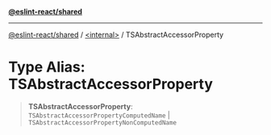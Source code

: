 [**@eslint-react/shared**](../../README.md)

***

[@eslint-react/shared](../../README.md) / [\<internal\>](../README.md) / TSAbstractAccessorProperty

# Type Alias: TSAbstractAccessorProperty

> **TSAbstractAccessorProperty**: `TSAbstractAccessorPropertyComputedName` \| `TSAbstractAccessorPropertyNonComputedName`
